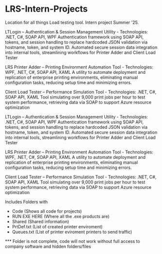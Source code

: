 # LRS-Intern-Projects
Location for all things Load testing tool. Intern project Summer '25.


LTLogin – Authentication & Session Management Utility - Technologies: .NET, C#, SOAP API, WPF
Authentication framework using SOAP API, tokens, and session handling to replace hardcoded JSON validation via hostname, token, and system ID.
Automated secure session data integration into internal tools, streamlining workflows for Printer Adder and Client Load Tester

LRS Printer Adder – Printing Environment Automation Tool - Technologies: WPF, .NET, C#, SOAP API, XAML
A utility to automate deployment and replication of enterprise printing environments, eliminating manual configuration tasks, reducing setup time and minimizing errors.

Client Load Tester – Performance Simulation Tool - Technologies: .NET, C#, SOAP API, XAML
Tool simulating over 9,000 print jobs per hour to test system performance, retrieving data via SOAP to support Azure resource optimization

LTLogin – Authentication & Session Management Utility - Technologies: .NET, C#, SOAP API, WPF Authentication framework using SOAP API, tokens, and session handling to replace hardcoded JSON validation via hostname, token, and system ID. Automated secure session data integration into internal tools, streamlining workflows for Printer Adder and Client Load Tester

LRS Printer Adder – Printing Environment Automation Tool - Technologies: WPF, .NET, C#, SOAP API, XAML A utility to automate deployment and replication of enterprise printing environments, eliminating manual configuration tasks, reducing setup time and minimizing errors.

Client Load Tester – Performance Simulation Tool - Technologies: .NET, C#, SOAP API, XAML Tool simulating over 9,000 print jobs per hour to test system performance, retrieving data via SOAP to support Azure resource optimization

Includes Folders with
- Code (Shows all code for projects)
- RUN EXE HERE (Where all the .exe products are)
- Shared (Shared information)
- PrtDef.txt (List of created printer enviroment)
- Queues.txt (List of printer eviroment printers to send traffic)


*** Folder is not complete, code will not work without full access to company software and hidden folders/files

